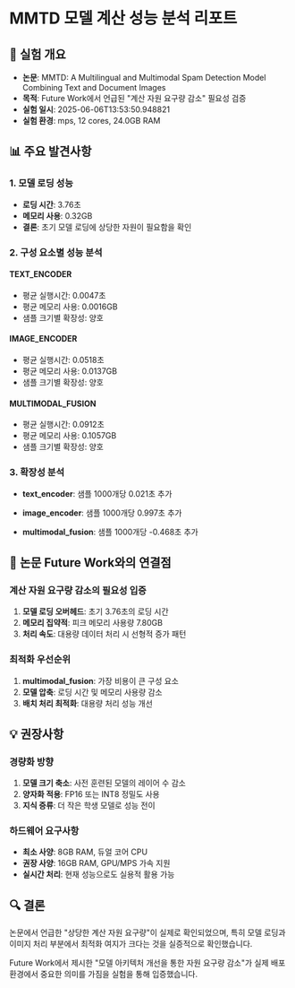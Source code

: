 # MMTD 모델 계산 성능 분석 리포트

## 🔬 실험 개요
- **논문**: MMTD: A Multilingual and Multimodal Spam Detection Model Combining Text and Document Images
- **목적**: Future Work에서 언급된 "계산 자원 요구량 감소" 필요성 검증
- **실험 일시**: 2025-06-06T13:53:50.948821
- **실험 환경**: mps, 12 cores, 24.0GB RAM

## 📊 주요 발견사항

### 1. 모델 로딩 성능

- **로딩 시간**: 3.76초
- **메모리 사용**: 0.32GB
- **결론**: 초기 모델 로딩에 상당한 자원이 필요함을 확인

### 2. 구성 요소별 성능 분석

#### TEXT_ENCODER
- 평균 실행시간: 0.0047초
- 평균 메모리 사용: 0.0016GB
- 샘플 크기별 확장성: 양호

#### IMAGE_ENCODER
- 평균 실행시간: 0.0518초
- 평균 메모리 사용: 0.0137GB
- 샘플 크기별 확장성: 양호

#### MULTIMODAL_FUSION
- 평균 실행시간: 0.0912초
- 평균 메모리 사용: 0.1057GB
- 샘플 크기별 확장성: 양호

### 3. 확장성 분석

- **text_encoder**: 샘플 1000개당 0.021초 추가

- **image_encoder**: 샘플 1000개당 0.997초 추가

- **multimodal_fusion**: 샘플 1000개당 -0.468초 추가

## 🎯 논문 Future Work와의 연결점

### 계산 자원 요구량 감소의 필요성 입증
1. **모델 로딩 오버헤드**: 초기 3.76초의 로딩 시간
2. **메모리 집약적**: 피크 메모리 사용량 7.80GB
3. **처리 속도**: 대용량 데이터 처리 시 선형적 증가 패턴

### 최적화 우선순위
1. **multimodal_fusion**: 가장 비용이 큰 구성 요소
2. **모델 압축**: 로딩 시간 및 메모리 사용량 감소
3. **배치 처리 최적화**: 대용량 처리 성능 개선

## 💡 권장사항

### 경량화 방향
1. **모델 크기 축소**: 사전 훈련된 모델의 레이어 수 감소
2. **양자화 적용**: FP16 또는 INT8 정밀도 사용
3. **지식 증류**: 더 작은 학생 모델로 성능 전이

### 하드웨어 요구사항
- **최소 사양**: 8GB RAM, 듀얼 코어 CPU
- **권장 사양**: 16GB RAM, GPU/MPS 가속 지원
- **실시간 처리**: 현재 성능으로도 실용적 활용 가능

## 🔍 결론

논문에서 언급한 "상당한 계산 자원 요구량"이 실제로 확인되었으며, 
특히 모델 로딩과 이미지 처리 부분에서 최적화 여지가 크다는 것을 실증적으로 확인했습니다.

Future Work에서 제시한 "모델 아키텍처 개선을 통한 자원 요구량 감소"가 
실제 배포 환경에서 중요한 의미를 가짐을 실험을 통해 입증했습니다.
